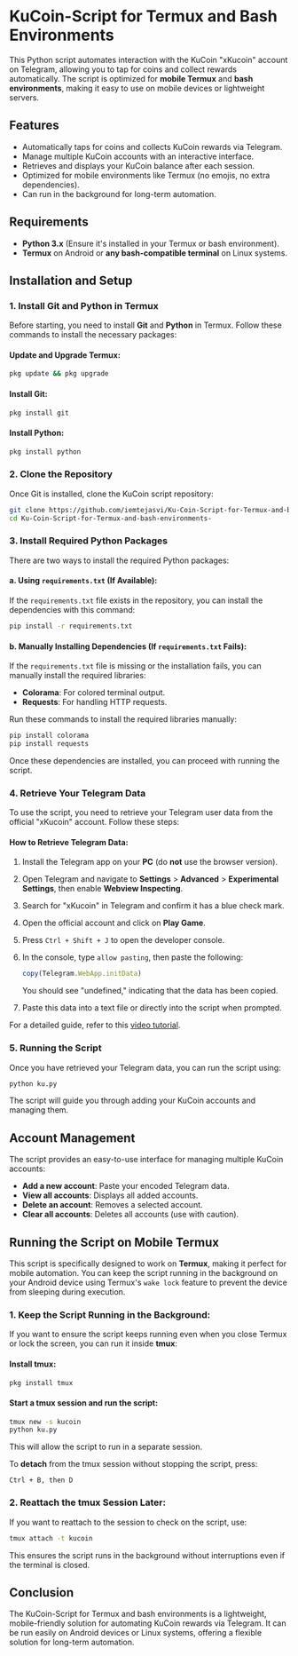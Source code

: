 # KuCoin-Script for Termux and Bash Environments

This Python script automates interaction with the KuCoin "xKucoin" account on Telegram, allowing you to tap for coins and collect rewards automatically. The script is optimized for **mobile Termux** and **bash environments**, making it easy to use on mobile devices or lightweight servers.

## Features

- Automatically taps for coins and collects KuCoin rewards via Telegram.
- Manage multiple KuCoin accounts with an interactive interface.
- Retrieves and displays your KuCoin balance after each session.
- Optimized for mobile environments like Termux (no emojis, no extra dependencies).
- Can run in the background for long-term automation.

## Requirements

- **Python 3.x** (Ensure it's installed in your Termux or bash environment).
- **Termux** on Android or **any bash-compatible terminal** on Linux systems.

## Installation and Setup

### 1. Install Git and Python in Termux

Before starting, you need to install **Git** and **Python** in Termux. Follow these commands to install the necessary packages:

#### Update and Upgrade Termux:

```bash
pkg update && pkg upgrade
```

#### Install Git:

```bash
pkg install git
```

#### Install Python:

```bash
pkg install python
```

### 2. Clone the Repository

Once Git is installed, clone the KuCoin script repository:

```bash
git clone https://github.com/iemtejasvi/Ku-Coin-Script-for-Termux-and-bash-environments-.git
cd Ku-Coin-Script-for-Termux-and-bash-environments-
```

### 3. Install Required Python Packages

There are two ways to install the required Python packages:

#### a. Using `requirements.txt` (If Available):

If the `requirements.txt` file exists in the repository, you can install the dependencies with this command:

```bash
pip install -r requirements.txt
```

#### b. Manually Installing Dependencies (If `requirements.txt` Fails):

If the `requirements.txt` file is missing or the installation fails, you can manually install the required libraries:

- **Colorama**: For colored terminal output.
- **Requests**: For handling HTTP requests.

Run these commands to install the required libraries manually:

```bash
pip install colorama
pip install requests
```

Once these dependencies are installed, you can proceed with running the script.

### 4. Retrieve Your Telegram Data

To use the script, you need to retrieve your Telegram user data from the official "xKucoin" account. Follow these steps:

#### How to Retrieve Telegram Data:

1. Install the Telegram app on your **PC** (do **not** use the browser version).
2. Open Telegram and navigate to **Settings** > **Advanced** > **Experimental Settings**, then enable **Webview Inspecting**.
3. Search for "xKucoin" in Telegram and confirm it has a blue check mark.
4. Open the official account and click on **Play Game**.
5. Press `Ctrl + Shift + J` to open the developer console.
6. In the console, type `allow pasting`, then paste the following:

    ```javascript
    copy(Telegram.WebApp.initData)
    ```

    You should see "undefined," indicating that the data has been copied.
7. Paste this data into a text file or directly into the script when prompted.

For a detailed guide, refer to this [video tutorial](https://youtu.be/K66LMX513n4?si=aR5o_VMaVnget6t_).

### 5. Running the Script

Once you have retrieved your Telegram data, you can run the script using:

```bash
python ku.py
```

The script will guide you through adding your KuCoin accounts and managing them.

## Account Management

The script provides an easy-to-use interface for managing multiple KuCoin accounts:

- **Add a new account**: Paste your encoded Telegram data.
- **View all accounts**: Displays all added accounts.
- **Delete an account**: Removes a selected account.
- **Clear all accounts**: Deletes all accounts (use with caution).

## Running the Script on Mobile Termux

This script is specifically designed to work on **Termux**, making it perfect for mobile automation. You can keep the script running in the background on your Android device using Termux's `wake lock` feature to prevent the device from sleeping during execution.

### 1. Keep the Script Running in the Background:

If you want to ensure the script keeps running even when you close Termux or lock the screen, you can run it inside **tmux**:

#### Install tmux:

```bash
pkg install tmux
```

#### Start a tmux session and run the script:

```bash
tmux new -s kucoin
python ku.py
```

This will allow the script to run in a separate session.

To **detach** from the tmux session without stopping the script, press:

```
Ctrl + B, then D
```

### 2. Reattach the tmux Session Later:

If you want to reattach to the session to check on the script, use:

```bash
tmux attach -t kucoin
```

This ensures the script runs in the background without interruptions even if the terminal is closed.

## Conclusion

The KuCoin-Script for Termux and bash environments is a lightweight, mobile-friendly solution for automating KuCoin rewards via Telegram. It can be run easily on Android devices or Linux systems, offering a flexible solution for long-term automation.

